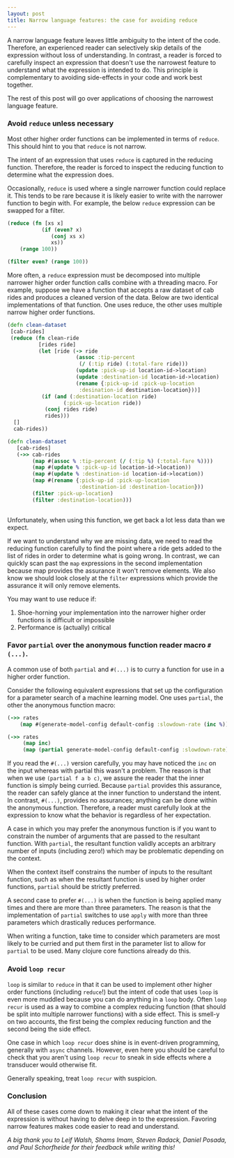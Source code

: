 ```yaml
---
layout: post
title: Narrow language features: the case for avoiding reduce
---
```


A narrow language feature leaves little ambiguity to the intent of the code. Therefore, an experienced reader can selectively skip details of the expression without loss of understanding. In contrast, a reader is forced to carefully inspect an expression that doesn't use the narrowest feature to understand what the expression is intended to do. This principle is complementary to avoiding side-effects in your code and work best together.

The rest of this post will go over applications of choosing the narrowest language feature.

### Avoid `reduce` unless necessary

Most other higher order functions can be implemented in terms of `reduce`. This should hint to you that `reduce` is not narrow. 

The intent of an expression that uses `reduce` is captured in the reducing function. Therefore, the reader is forced to inspect the reducing function to determine what the expression does. 

Occasionally, `reduce` is used where a single narrower function could replace it. This tends to be rare because it is likely easier to write with the narrower function to begin with. For example, the below `reduce` expression can be swapped for a filter.

```Clojure
(reduce (fn [xs x] 
           (if (even? x)
              (conj xs x)
              xs))
    (range 100))

(filter even? (range 100))
```

More often, a `reduce` expression must be decomposed into multiple narrower higher order function calls combine with a threading macro. 
For example, suppose we have a function that accepts a raw dataset of cab rides and produces a cleaned version of the data. Below are two identical implementations of that function. One uses reduce, the other uses multiple narrow higher order functions. 

```Clojure
(defn clean-dataset
 [cab-rides]
 (reduce (fn clean-ride
          [rides ride]
          (let [ride (-> ride
                      (assoc :tip-percent 
                       (/ (:tip ride) (:total-fare ride)))
                      (update :pick-up-id location-id->location)
                      (update :destination-id location-id->location)
                      (rename {:pick-up-id :pick-up-location
                       :desination-id destination-location}))]
           (if (and (:destination-location ride)
                  (:pick-up-location ride))
            (conj rides ride)
            rides)))
  []
  cab-rides))

(defn clean-dataset
   [cab-rides]
   (->> cab-rides
        (map #(assoc % :tip-percent (/ (:tip %) (:total-fare %))))
        (map #(update % :pick-up-id location-id->location))
        (map #(update % :destination-id location-id->location))
        (map #(rename {:pick-up-id :pick-up-location
                       :destination-id :destination-location}))
        (filter :pick-up-location)
        (filter :destination-location))) 
   
```

Unfortunately, when using this function,  we get back a lot less data than we expect. 

If we want to understand why we are missing data, we need to read the reducing function carefully to find the point where a ride gets added to the list of rides in order to determine what is going wrong. In contrast, we can quickly scan past the `map` expressions in the second implementation because map provides the assurance it won't remove elements. We also know we should look closely at the `filter` expressions which provide the assurance it will only remove elements.  

You may want to use reduce if:
1. Shoe-horning your implementation into the narrower higher order functions is difficult or impossible
2. Performance is (actually) critical

### Favor `partial` over the anonymous function reader macro `#(...)`. 

A common use of both `partial` and `#(...)` is to curry a function for use in a higher order function. 

Consider the following equivalent expressions that set up the configuration for a parameter search of a machine learning model. One uses `partial`, the other the anonymous function macro:

```Clojure
(->> rates
    (map #(generate-model-config default-config :slowdown-rate (inc %))))

(->> rates
     (map inc)
     (map (partial generate-model-config default-config :slowdown-rate)))
```

If you read the `#(...)` version carefully, you may have noticed the `inc` on the input whereas with partial this wasn't a problem. The reason is that when we use `(partial f a b c)`, we assure the reader that the inner function is simply being curried. Because `partial` provides this assurance, the reader can safely glance at the inner function to understand the intent. In contrast, `#(...)`, provides no assurances; anything can be done within the anonymous function. Therefore, a reader must carefully look at the expression to know what the behavior is regardless of her expectation. 

A case in which you may prefer the anonymous function is if you want to constrain the number of arguments that are passed to the resultant function. With `partial`, the resultant function validly accepts an arbitrary number of inputs (including zero!) which may be problematic depending on the context. 

When the context itself constrains the number of inputs to the resultant function, such as when the resultant function is used by higher order functions, `partial` should be strictly preferred. 

A second case to prefer `#(...)` is when the function is being applied many times and there are more than three parameters. The reason is that the implementation of `partial` switches to use `apply` with more than three parameters which drastically reduces performance.

When writing a function, take time to consider which parameters are most likely to be curried and put them first in the parameter list to allow for `partial` to be used. Many clojure core functions already do this. 


### Avoid `loop recur`

`loop` is similar to `reduce` in that it can be used to implement other higher order functions (including `reduce`!) but the intent of code that uses `loop` is even more muddled because you can do anything in a `loop` body. Often `loop recur` is used as a way to combine a complex reducing function (that should be split into multiple narrower functions) with a side effect. This is smell-y on two accounts, the first being the complex reducing function and the second being the side effect. 

One case in which `loop recur` does shine is in event-driven programming, generally with `async` channels. However, even here you should be careful to check that you aren't using `loop recur` to sneak in side effects where a transducer would otherwise fit.

Generally speaking, treat `loop recur` with suspicion.

### Conclusion

All of these cases come down to making it clear what the intent of the expression is without having to delve deep in to the expression. Favoring narrow features makes code easier to read and understand.

_A big thank you to Leif Walsh, Shams Imam, Steven Radack, Daniel Posada, and Paul Schorfheide for their feedback while writing this!_

